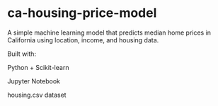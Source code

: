 # ca-housing-price-model
A simple machine learning model that predicts median home prices in California using location, income, and housing data.

Built with:

Python + Scikit-learn

Jupyter Notebook

housing.csv dataset
